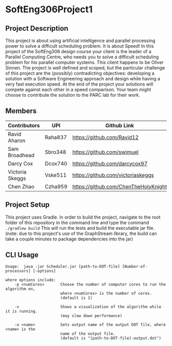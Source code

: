 # SoftEng306Project1

## Project Description
This project is about using artificial intelligence and parallel processing power to solve a difficult
scheduling problem. It is about Speed! In this project of the SoftEng306 design course your client is
the leader of a Parallel Computing Centre, who needs you to solve a difficult scheduling problem for
his parallel computer systems. This client happens to be Oliver Sinnen. The project is well defined
and scoped, but the particular challenge of this project are the (possibly) contradicting objectives:
developing a solution with a Software Engineering approach and design while having a very fast
execution speed. At the end of the project your solutions will compete against each other in a speed
comparison. Your team might choose to contribute the solution to the PARC lab for their work.

## Members
| Contributors      | UPI         | Github Link                             |
| ----------------- | ----------- | --------------------------------------- |
| Ravid Aharon      | Raha837     | https://github.com/Ravid12              |
| Sam Broadhead     | Sbro348     | https://github.com/swimuel              |
| Darcy Cox         | Dcox740     | https://github.com/darcycox97           |
| Victoria Skeggs   | Vske511     | https://github.com/victoriaskeggs       |
| Chen Zhao         | Czha959     | https://github.com/ChenTheHolyKnight    |

## Project Setup
This project uses Gradle. In order to build the project, navigate to the root folder of this repository 
in the command line and type the command
`./gradlew build`
This will run the tests and build the executable jar file. (note: due to this project's use of the GraphStream
library, the build can take a couple minutes to package dependencies into the jar)

## CLI Usage
```
Usage:  java -jar Scheduler.jar [path-to-DOT-file] [Number-of-processors] [-options]

where options include:
    -p <numCores>       Choose the number of computer cores to run the algorithm on,
                        where <numCores> is the number of cores. 
                        (default is 1)
  
    -v                  Shows a visualization of the algorithm while it is running.
                        (may slow down performance)
  
    -o <name>           Sets output name of the output DOT file, where <name> is the 
                        name of the output file.
                        (default is "[path-to-DOT-file]-output.dot")
```


    

